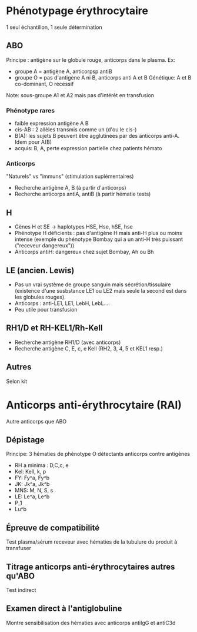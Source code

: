 # Phénotypage érythrocytaire

1 seul échantillon, 1 seule détermination 

## ABO

Principe : antigène sur le globule rouge, anticorps dans le plasma.
Ex:
- groupe A = antigène A, anticorpsp antiB
- groupe O = pas d'antigène A ni B, anticorps anti A et B
Génétique: A et B co-dominant, O récessif

Note: sous-groupe A1 et A2 mais pas d'intérêt en transfusion

### Phénotype rares

- faible expression antigène A B
- cis-AB : 2 allèles transmis comme un (d'ou le cis-)
- B(A): les sujets B peuvent être agglutinées par des anticorps anti-A. Idem pour A(B)
- acquis: B, A, perte expression partielle chez patients hémato

### Anticorps 

"Naturels" vs "immuns" (stimulation suplémentaires)

- Recherche antigène A, B (à partir d'anticorps)
- Recherche anticorps antiA, antiB (à partir hématie tests)

## H 

- Gènes H et SE -> haplotypes HSE, Hse, hSE, hse
- Phénotype H déficients : pas d'antigène H mais anti-H plus ou moins intense (exemple du phénotype Bombay qui a un anti-H très puissant ("receveur dangereux"))
- Anticorps antiH: dangereux chez sujet Bombay, Ah ou Bh

## LE (ancien. Lewis)

- Pas un vrai système de groupe sanguin mais sécrétion/tissulaire (existence d'une susbstance LE1 ou LE2 mais seule la second est dans les globules rouges).
- Anticorps : anti-LE1, LE1, LebH, LebL....
- Peu utile pour transfusion

## RH1/D et RH-KEL1/Rh-Kell

- Recherche antigène RH1/D (avec anticorps)
- Recherche antigène C, E, c, e Kell (RH2, 3, 4, 5 et KEL1 resp.) 

## Autres

Selon kit

# Anticorps anti-érythrocytaire (RAI)

Autre anticorps que ABO

## Dépistage

Principe: 3 hématies de phénotype O détectants anticorps contre antigènes
- RH a minima : D,C,c, e
- Kel: Kell, k, p
- FY: Fy^a, Fy^b
- JK: Jk^a, Jk^b
- MNS: M, N, S, s
- LE: Le^a, Le^b
- P_1
- Lu^b

## Épreuve de compatibilité

Test plasma/sérum receveur avec hématies de la tubulure du produit à transfuser

## Titrage anticorps anti-érythrocytaires autres qu'ABO

Test indirect

## Examen direct à l'antiglobuline

Montre sensibilisation des hématies avec anticorps antiIgG et antiC3d
